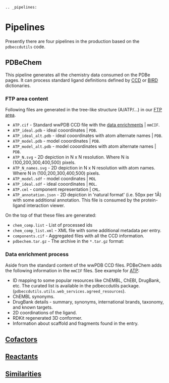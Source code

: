 ```eval_rst
.. _pipelines:
```

# Pipelines

Presently there are four pipelines in the production based on the `pdbeccdutils` code.

## PDBeChem

This pipeline generates all the chemistry data consumed on the PDBe pages. It can process standard ligand definitions defined by [CCD](http://www.wwpdb.org/data/ccd) or [BIRD](https://www.wwpdb.org/data/bird) dictionaries. 

### FTP area content

Following files are generated in the tree-like structure (A/ATP/...) in our [FTP area](http://ftp.ebi.ac.uk/pub/databases/msd/pdbechem_v2/).

* `ATP.cif` - Standard wwPDB CCD file with the [data enrichments](#data-enrichment-process) | `mmCIF`.
* `ATP_ideal.pdb` - ideal cooordinates | `PDB`.
* `ATP_ideal_alt.pdb` - ideal cooordinates with atom alternate names | `PDB`.
* `ATP_model.pdb` - model cooordinates | `PDB`.
* `ATP_model_alt.pdb` - model cooordinates with atom alternate names | `PDB`.
* `ATP_N.svg` - 2D depiction in N x N resolution. Where N is (100,200,300,400,500) pixels.
* `ATP_N_names.svg` - 2D depiction in N x N resolution with atom names. Where N in (100,200,300,400,500) pixels.
* `ATP_model.sdf` - model coordinates | `MOL`
* `ATP_ideal.sdf` - ideal cooordinates | `MOL`.
* `ATP.cml` - component representation | `CML`.
* `ATP_annotation.json` - 2D depiction in 'natural format' (i.e. 50px per 1Å) with some additional annotation. This file is consumed by the protein-ligand interaction viewer.

On the top of that these files are generated:

* `chem_comp.list` - List of processed ids
* `chem_comp_list.xml` - XML file with some additional metadata per entry.
* `components.cif` - Aggregated files with all the CCD information.
* `pdbechem.tar.gz` - The archive in the `*.tar.gz` format:


### Data enrichment process

Aside from the standard content of the wwPDB CCD files. PDBeChem adds the following information in the `mmCIF` files. See example for [ATP](http://ftp.ebi.ac.uk/pub/databases/msd/pdbechem_v2/A/ATP/ATP.cif):

* ID mapping to some popular resources like ChEMBL, ChEBI, DrugBank, etc. The curated list is available in the pdbeccdutils package.(`pdbeccdutils.utils.web_services.agreed_resources`).
* ChEMBL synonyms.
* DrugBank details - summary, synonyms, international brands, taxonomy, and known targets.
* 2D coordinations of the ligand.
* RDKit regenerated 3D conformer. 
* Information about scaffold and fragments found in the entry.


## [Cofactors](https://pdbe.gitdocs.ebi.ac.uk/release/relic/documentation/cofactors.html)


## [Reactants](https://pdbe.gitdocs.ebi.ac.uk/release/relic/documentation/reactants.html)

## [Similarities](https://pdbe.gitdocs.ebi.ac.uk/release/relic/documentation/similarities.html)

